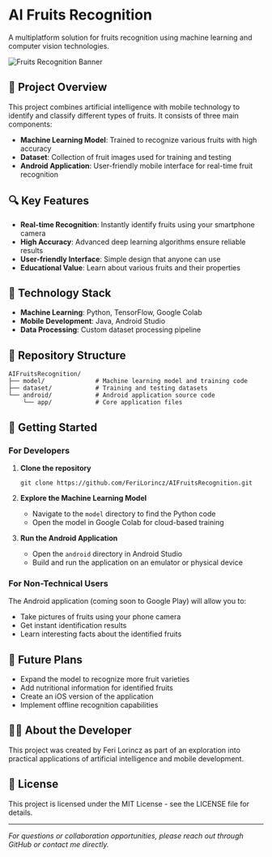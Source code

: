 # AI Fruits Recognition

A multiplatform solution for fruits recognition using machine learning and computer vision technologies.

![Fruits Recognition Banner](https://raw.githubusercontent.com/FeriLorincz/AIFruitsRecognition/main/assets/banner.png) <!-- Consider adding a banner image -->

## 📱 Project Overview

This project combines artificial intelligence with mobile technology to identify and classify different types of fruits. It consists of three main components:

- **Machine Learning Model**: Trained to recognize various fruits with high accuracy
- **Dataset**: Collection of fruit images used for training and testing
- **Android Application**: User-friendly mobile interface for real-time fruit recognition

## 🔍 Key Features

- **Real-time Recognition**: Instantly identify fruits using your smartphone camera
- **High Accuracy**: Advanced deep learning algorithms ensure reliable results
- **User-friendly Interface**: Simple design that anyone can use
- **Educational Value**: Learn about various fruits and their properties

## 🧠 Technology Stack

- **Machine Learning**: Python, TensorFlow, Google Colab
- **Mobile Development**: Java, Android Studio
- **Data Processing**: Custom dataset processing pipeline

## 📂 Repository Structure

```
AIFruitsRecognition/
├── model/              # Machine learning model and training code
├── dataset/            # Training and testing datasets
└── android/            # Android application source code
    └── app/            # Core application files
```

## 🚀 Getting Started

### For Developers

1. **Clone the repository**
   ```
   git clone https://github.com/FeriLorincz/AIFruitsRecognition.git
   ```

2. **Explore the Machine Learning Model**
   - Navigate to the `model` directory to find the Python code
   - Open the model in Google Colab for cloud-based training

3. **Run the Android Application**
   - Open the `android` directory in Android Studio
   - Build and run the application on an emulator or physical device

### For Non-Technical Users

The Android application (coming soon to Google Play) will allow you to:
- Take pictures of fruits using your phone camera
- Get instant identification results
- Learn interesting facts about the identified fruits

## 🔮 Future Plans

- Expand the model to recognize more fruit varieties
- Add nutritional information for identified fruits
- Create an iOS version of the application
- Implement offline recognition capabilities

## 👨‍💻 About the Developer

This project was created by Feri Lorincz as part of an exploration into practical applications of artificial intelligence and mobile development.

## 📄 License

This project is licensed under the MIT License - see the LICENSE file for details.

---

*For questions or collaboration opportunities, please reach out through GitHub or contact me directly.*
